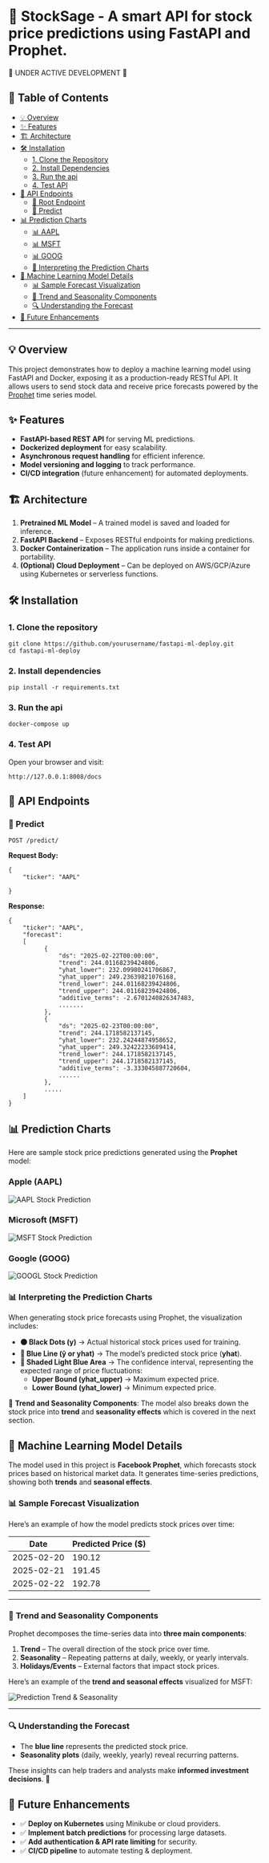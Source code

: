 # 🧠 StockSage - A smart API for stock price predictions using FastAPI and Prophet.

🚧 UNDER ACTIVE DEVELOPMENT 🚧

## 📑 Table of Contents  
- [💡 Overview](#-overview)  
- [✨ Features](#-features)  
- [🏗️ Architecture](#%EF%B8%8F-architecture)
- [🛠️ Installation](#%EF%B8%8F-installation ) 
  - [1. Clone the Repository](#1-clone-the-repository)  
  - [2. Install Dependencies](#2-install-dependencies)  
  - [3. Run the api](#3-run-the-api)  
  - [4. Test API](#4-test-api)  
- [📡 API Endpoints](#-api-endpoints)  
  - [🔹 Root Endpoint](#-root-endpoint)  
  - [🔹 Predict](#-predict)  
- [📊 Prediction Charts](#-prediction-charts)  
  - [📊 AAPL](#apple-aapl)
  - [📊 MSFT](#microsoft-msft)
  - [📊 GOOG](#google-goog)
  - [📌 Interpreting the Prediction Charts](#-interpreting-the-prediction-charts)  
- [🧠 Machine Learning Model Details](#-machine-learning-model-details)  
  - [📊 Sample Forecast Visualization](#-sample-forecast-visualization)  
  - [📌 Trend and Seasonality Components](#-trend-and-seasonality-components)  
  - [🔍 Understanding the Forecast](#-understanding-the-forecast)  
- [🚀 Future Enhancements](#-future-enhancements)  

---

## 💡 Overview

This project demonstrates how to deploy a machine learning model using FastAPI and Docker, exposing it as a production-ready RESTful API. It allows users to send stock data and receive price forecasts powered by the [Prophet](https://facebook.github.io/prophet/) time series model.

##  ✨ Features

*   **FastAPI-based REST API** for serving ML predictions.
*   **Dockerized deployment** for easy scalability.
*   **Asynchronous request handling** for efficient inference.
*   **Model versioning and logging** to track performance.
*   **CI/CD integration** (future enhancement) for automated deployments.

##  🏗️ Architecture

1.  **Pretrained ML Model** – A trained model is saved and loaded for inference.
2.  **FastAPI Backend** – Exposes RESTful endpoints for making predictions.
3.  **Docker Containerization** – The application runs inside a container for portability.
4.  **(Optional) Cloud Deployment** – Can be deployed on AWS/GCP/Azure using Kubernetes or serverless functions.

## 🛠️ Installation

### 1. Clone the repository

    git clone https://github.com/yourusername/fastapi-ml-deploy.git
    cd fastapi-ml-deploy
    

### 2. Install dependencies

    pip install -r requirements.txt


### 3. Run the api

    docker-compose up

### 4. Test API

Open your browser and visit:

    http://127.0.0.1:8008/docs
    

## 📡 API Endpoints

### 🔹 Predict

    POST /predict/
    

**Request Body:**

    {
        "ticker": "AAPL"
        
    }
    

**Response:**

    {
        "ticker": "AAPL",
        "forecast": 
        [
              {
                  "ds": "2025-02-22T00:00:00",
                  "trend": 244.01168239424806,
                  "yhat_lower": 232.09980241706867,
                  "yhat_upper": 249.23639821076168,
                  "trend_lower": 244.01168239424806,
                  "trend_upper": 244.01168239424806,
                  "additive_terms": -2.6701240826347483, 
                  .......
              },
              {
                  "ds": "2025-02-23T00:00:00",
                  "trend": 244.1718582137145,
                  "yhat_lower": 232.24244874958652,
                  "yhat_upper": 249.32422233689414,
                  "trend_lower": 244.1718582137145,
                  "trend_upper": 244.1718582137145,
                  "additive_terms": -3.333045887720604,
                  ......
              },
              .....
        ]
    }

## 📊 Prediction Charts

Here are sample stock price predictions generated using the **Prophet** model:

### Apple (AAPL)
![AAPL Stock Prediction](app/assets/AAPL_plot.png)

### Microsoft (MSFT)
![MSFT Stock Prediction](app/assets/MSFT_plot.png)

### Google (GOOG)
![GOOGL Stock Prediction](app/assets/GOOG_plot.png)

### 📊 Interpreting the Prediction Charts

When generating stock price forecasts using Prophet, the visualization includes:

- **⚫ Black Dots (y)** → Actual historical stock prices used for training.
- **🔵 Blue Line (ŷ or yhat)** → The model’s predicted stock price (**yhat**).
- **🔹 Shaded Light Blue Area** → The confidence interval, representing the expected range of price fluctuations:
  - **Upper Bound (yhat_upper)** → Maximum expected price.
  - **Lower Bound (yhat_lower)** → Minimum expected price.

📌 **Trend and Seasonality Components**:
The model also breaks down the stock price into **trend** and **seasonality effects** which is covered in the next section.

## 🧠 Machine Learning Model Details

The model used in this project is **Facebook Prophet**, which forecasts stock prices based on historical market data. It generates time-series predictions, showing both **trends** and **seasonal effects**.

### 📊 Sample Forecast Visualization

Here’s an example of how the model predicts stock prices over time:

| Date        | Predicted Price ($) |
|------------|--------------------|
| 2025-02-20 | 190.12 |
| 2025-02-21 | 191.45 |
| 2025-02-22 | 192.78 |

---

### 📌 **Trend and Seasonality Components**
Prophet decomposes the time-series data into **three main components**:

1. **Trend** – The overall direction of the stock price over time.
2. **Seasonality** – Repeating patterns at daily, weekly, or yearly intervals.
3. **Holidays/Events** – External factors that impact stock prices.

Here’s an example of the **trend and seasonal effects** visualized for MSFT:

![Prediction Trend & Seasonality](app/assets/MSFT_plot_components.png)

---

### 🔍 **Understanding the Forecast**
- The **blue line** represents the predicted stock price.
- **Seasonality plots** (daily, weekly, yearly) reveal recurring patterns.

These insights can help traders and analysts make **informed investment decisions**. 🚀


## 🚀 Future Enhancements

*   ✅ **Deploy on Kubernetes** using Minikube or cloud providers.
*   ✅ **Implement batch predictions** for processing large datasets.
*   ✅ **Add authentication & API rate limiting** for security.
*   ✅ **CI/CD pipeline** to automate testing & deployment.

